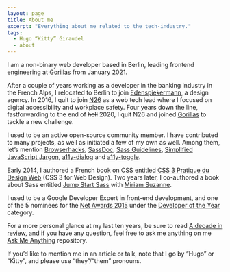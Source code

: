 ```yaml
---
layout: page
title: About me
excerpt: "Everything about me related to the tech-industry."
tags:
  - Hugo “Kitty” Giraudel
  - about
---
```


I am a non-binary web developer based in Berlin, leading frontend engineering at [Gorillas](https://gorillas.io) from January 2021.

After a couple of years working as a developer in the banking industry in the French Alps, I relocated to Berlin to join [Edenspiekermann](https://edenspiekermann.com), a design agency. In 2016, I quit to join [N26](https://n26.com/) as a web tech lead where I focused on digital accessibility and workplace safety. Four years down the line, fastforwarding to the end of ~~hell~~ 2020, I quit N26 and joined [Gorillas](https://gorillas.io) to tackle a new challenge.

I used to be an active open-source community member. I have contributed to many projects, as well as initiated a few of my own as well. Among them, let’s mention [Browserhacks](http://browserhacks.com), [SassDoc](http://sassdoc.com), [Sass Guidelines](https://sass-guidelin.es), [Simplified JavaScript Jargon](https://jargon.js.org), [a11y-dialog](https://edenspiekermann.github.com/a11y-dialog) and [a11y-toggle](https://edenspiekermann.github.com/a11y-toggle).

Early 2014, I authored a French book on CSS entitled [CSS 3 Pratique du Design Web](https://www.eyrolles.com/Informatique/Livre/css3-9782212678963/) (CSS 3 for Web Design). Two years later, I co-authored a book about Sass entitled [Jump Start Sass](https://learnable.com/books/jump-start-sass) with [Miriam Suzanne](https://www.miriamsuzanne.com/).

I used to be a Google Developer Expert in front-end development, and one of the 5 nominees for the [Net Awards 2015](https://thenetawards.com) under the [Developer of the Year](https://thenetawards.com/vote/developer/) category.

For a more personal glance at my last ten years, be sure to read [A decade in review](/2020/01/01/a-decade-in-review/), and if you have any question, feel free to ask me anything on me [Ask Me Anything](https://github.com/hugogiraudel/ama) repository.

If you’d like to mention me in an article or talk, note that I go by “Hugo” or “Kitty”, and please use “they”/“them” pronouns.
